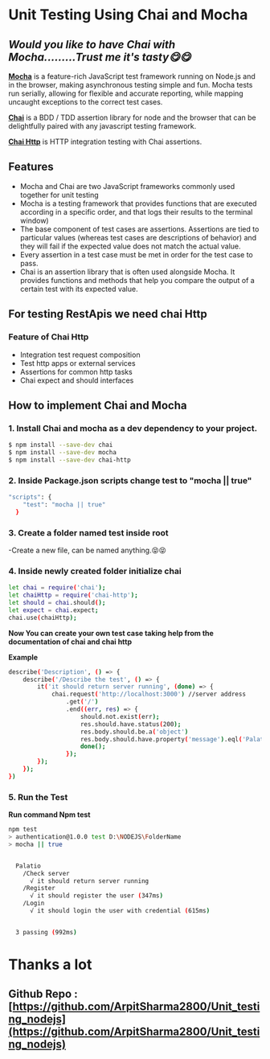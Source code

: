 # Unit Testing Using Chai and Mocha
## _Would you like to have Chai with Mocha.........Trust me it's tasty😋😋_

[__Mocha__](https://mochajs.org/) is a feature-rich JavaScript test framework running on Node.js and in the browser, making asynchronous testing simple and fun. Mocha tests run serially, allowing for flexible and accurate reporting, while mapping uncaught exceptions to the correct test cases.

[__Chai__](https://www.chaijs.com/) is a BDD / TDD assertion library for node and the browser that can be delightfully paired with any javascript testing framework.

[__Chai Http__](https://www.chaijs.com/plugins/chai-http/) is HTTP integration testing with Chai assertions.

## Features

- Mocha and Chai are two JavaScript frameworks commonly used together for unit testing
- Mocha is a testing framework that provides functions that are executed according in a specific order, and that logs their results to the terminal window)
- The base component of test cases are assertions. Assertions are tied to particular values (whereas test cases are descriptions of behavior) and they will fail if the expected value does not match the actual value.
- Every assertion in a test case must be met in order for the test case to pass.
- Chai is an assertion library that is often used alongside Mocha. It provides functions and methods that help you compare the output of a certain test with its expected value.

## For testing RestApis we need chai Http
### Feature of Chai Http
- Integration test request composition
- Test http apps or external services
- Assertions for common http tasks
- Chai expect and should interfaces

## How to implement Chai and Mocha
### 1. Install Chai and mocha as a dev dependency to your project.

```sh
$ npm install --save-dev chai
$ npm install --save-dev mocha
$ npm install --save-dev chai-http
```
### 2. Inside Package.json scripts change test to "mocha || true"
```sh
"scripts": {
    "test": "mocha || true"
  }
```
### 3. Create a folder named test inside root
-Create a new file, can be named anything.😝😝

### 4. Inside newly created folder initialize chai
```sh
let chai = require('chai');
let chaiHttp = require('chai-http');
let should = chai.should();
let expect = chai.expect;
chai.use(chaiHttp);
```
__Now You can create your own test case taking help from the documentation of chai and chai http__

__Example__
```sh
describe('Description', () => {
    describe('/Describe the test', () => {
        it('it should return server running', (done) => {
            chai.request('http://localhost:3000') //server address
                .get('/')
                .end((err, res) => {
                    should.not.exist(err);
                    res.should.have.status(200);
                    res.body.should.be.a('object')
                    res.body.should.have.property('message').eql('Palatio server is running....')
                    done();
                });
        });
    });
})
```
### 5. Run the Test
__Run command Npm test__
```sh
npm test
> authentication@1.0.0 test D:\NODEJS\FolderName
> mocha || true


  Palatio
    /Check server
      √ it should return server running
    /Register
      √ it should register the user (347ms)
    /Login
      √ it should login the user with credential (615ms)


  3 passing (992ms)
```

# Thanks a lot 
## Github Repo : [https://github.com/ArpitSharma2800/Unit_testing_nodejs](https://github.com/ArpitSharma2800/Unit_testing_nodejs)
